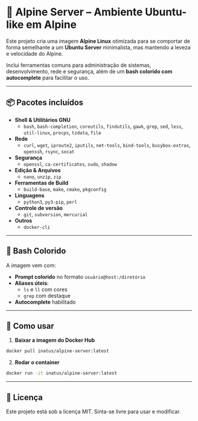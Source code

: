 # 🐧 Alpine Server – Ambiente Ubuntu-like em Alpine

Este projeto cria uma imagem **Alpine Linux** otimizada para se comportar de forma semelhante a um **Ubuntu Server** minimalista, mas mantendo a leveza e velocidade do Alpine.

Inclui ferramentas comuns para administração de sistemas, desenvolvimento, rede e segurança, além de um **bash colorido com autocomplete** para facilitar o uso.

---

## 📦 Pacotes incluídos

- **Shell & Utilitários GNU**
  - `bash`, `bash-completion`, `coreutils`, `findutils`, `gawk`, `grep`, `sed`, `less`, `util-linux`, `procps`, `tzdata`, `file`
- **Rede**
  - `curl`, `wget`, `iproute2`, `iputils`, `net-tools`, `bind-tools`, `busybox-extras`, `openssh`, `rsync`, `socat`
- **Segurança**
  - `openssl`, `ca-certificates`, `sudo`, `shadow`
- **Edição & Arquivos**
  - `nano`, `unzip`, `zip`
- **Ferramentas de Build**
  - `build-base`, `make`, `cmake`, `pkgconfig`
- **Linguagens**
  - `python3`, `py3-pip`, `perl`
- **Controle de versão**
  - `git`, `subversion`, `mercurial`
- **Outros**
  - `docker-cli`

---

## 🎨 Bash Colorido

A imagem vem com:

- **Prompt colorido** no formato `usuário@host:/diretório`
- **Aliases úteis**:  
  - `ls` e `ll` com cores
  - `grep` com destaque
- **Autocomplete** habilitado

---

## 🚀 Como usar

1. **Baixar a imagem do Docker Hub**
```bash
docker pull inatus/alpine-server:latest
```

2. **Rodar o container**
```bash
docker run -it inatus/alpine-server:latest
```

---

## 📄 Licença

Este projeto está sob a licença MIT. Sinta-se livre para usar e modificar.
